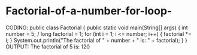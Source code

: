 # Factorial-of-a-number-for-loop-

CODING:
public class Factorial {
public static void main(String[] args) {
int number = 5; /
long factorial = 1;
for (int i = 1; i <= number; i++) {
factorial *= i;
}
System.out.println("The factorial of " + number + " is: " + factorial);
}
}
OUTPUT:
The factorial of 5 is: 120
